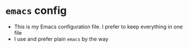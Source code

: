 # `emacs` config

- This is my Emacs configuration file. I prefer to keep everything in one file
- I use and prefer plain `emacs` by the way
